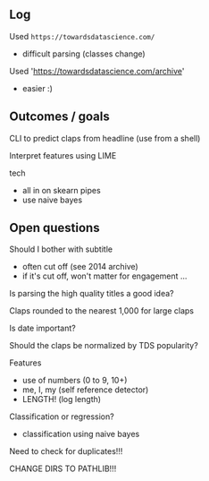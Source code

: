 ## Log

Used `https://towardsdatascience.com/`
- difficult parsing (classes change)

Used 'https://towardsdatascience.com/archive'
- easier :)


## Outcomes / goals

CLI to predict claps from headline (use from a shell)

Interpret features using LIME

tech
- all in on skearn pipes
- use naive bayes



## Open questions

Should I bother with subtitle
- often cut off (see 2014 archive)
- if it's cut off, won't matter for engagement ...

Is parsing the high quality titles a good idea?

Claps rounded to the nearest 1,000 for large claps

Is date important?

Should the claps be normalized by TDS popularity?

Features
- use of numbers (0 to 9, 10+)
- me, I, my (self reference detector)
- LENGTH! (log length)

Classification or regression?
- classification using naive bayes

Need to check for duplicates!!!

CHANGE DIRS TO PATHLIB!!!
